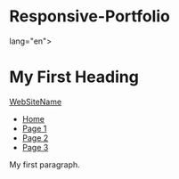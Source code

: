 # Responsive-Portfolio


<!DOCTYPE html>

<html> lang="en">
<head>
    <meta charset="utf-8">
    <title>NAVBAR</title>

<body>

<h1>My First Heading</h1>

<nav class="navbar navbar-default">
  <div class="container-fluid">
    <div class="navbar-header">
      <a class="navbar-brand" href="#">WebSiteName</a>
    </div>
    <ul class="nav navbar-nav">
      <li class="active"><a href="#">Home</a></li>
      <li><a href="#">Page 1</a></li>
      <li><a href="#">Page 2</a></li>
      <li><a href="#">Page 3</a></li>
    </ul>
  </div>
</nav>

<p>My first paragraph.</p>

</body>
</html>
